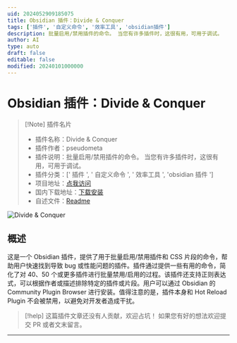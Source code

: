 ```yaml
---
uid: 2024052909185075
title: Obsidian 插件：Divide & Conquer
tags: ['插件', '自定义命令', '效率工具', 'obsidian插件']
description: 批量启用/禁用插件的命令。 当您有许多插件时，这很有用，可用于调试。
author: AI
type: auto
draft: false
editable: false
modified: 20240101000000
---
```


# Obsidian 插件：Divide & Conquer

> [!Note] 插件名片
> - 插件名称：Divide & Conquer
> - 插件作者：pseudometa
> - 插件说明：批量启用/禁用插件的命令。 当您有许多插件时，这很有用，可用于调试。
> - 插件分类：[' 插件 ', ' 自定义命令 ', ' 效率工具 ', 'obsidian 插件 ']
> - 项目地址：[点我访问](https://github.com/chrisgrieser/obsidian-divide-and-conquer)
> - 国内下载地址：[下载安装](https://pkmer.cn/products/plugin/pluginMarket/?obsidian-divide-and-conquer)
> - 自述文件：[Readme](https://ghproxy.net/https://raw.githubusercontent.com/chrisgrieser/obsidian-divide-and-conquer/master/README.md)

![Divide & Conquer](https://cdn.pkmer.cn/covers/obsidian-divide-and-conquer.gif!pkmer)

## 概述

这是一个 Obsidian 插件，提供了用于批量启用/禁用插件和 CSS 片段的命令，帮助用户快速找到导致 bug 或性能问题的插件。插件通过提供一些有用的命令，简化了对 40、50 个或更多插件进行批量禁用/启用的过程。该插件还支持正则表达式，可以根据作者或描述排除特定的插件或片段。用户可以通过 Obsidian 的 Community Plugin Browser 进行安装。值得注意的是，插件本身和 Hot Reload Plugin 不会被禁用，以避免对开发者造成干扰。

> [!help]
> 这篇插件文章还没有人贡献，欢迎占坑！
> 如果您有好的想法欢迎提交 PR 或者文末留言。

---



